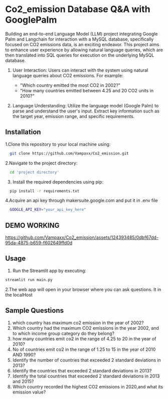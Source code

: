 # Co2_emission Database Q&A with GooglePalm

Building an end-to-end Language Model (LLM) project integrating Google Palm and Langchain for interaction with a MySQL database, specifically focused on CO2 emissions data, is an exciting endeavor. This project aims to enhance user experience by allowing natural language queries, which are then translated into SQL queries for execution on the underlying MySQL database.

1. User Interaction:
Users can interact with the system using natural language queries about CO2 emissions. For example:

    - "Which country emitted the most CO2 in 2002?"
    - "How many countries emitted between 4.25 and 20 CO2 units in 2010?"

2. Language Understanding:
Utilize the language model (Google Palm) to parse and understand the user's input. Extract key information such as the target year, emission range, and specific requirements.


## Installation

1.Clone this repository to your local machine using:

```bash
  git clone https://github.com/Vampaxx/Co2_emission.git
```
2.Navigate to the project directory:

```bash
  cd 'project directory'
```
3. Install the required dependencies using pip:

```bash
  pip install -r requirements.txt
```
4.Acquire an api key through makersuite.google.com and put it in .env file

```bash
  GOOGLE_API_KEY="your_api_key_here"
```
## DEMO WORKING


https://github.com/Vampaxx/Co2_emission/assets/124393485/0dbf67dd-95da-4875-b659-f602649ffd0d


## Usage

1. Run the Streamlit app by executing:
```bash
streamlit run main.py

```

2.The web app will open in your browser where you can ask questions. It in the localHost

## Sample Questions
1. which country has maximum co2 emission in the year of 2002?
2. Which country had the maximum CO2 emissions in the year 2002, and to which income group category do they belong?
3. how many countries emit co2 in the range of 4.25 to 20 in the year of 2010?
4. No of countries emit co2 in the range of 1.25 to 15 in the year of 2010 AND 1990?
5. Identify the number of countries that exceeded 2 standard deviations in 2013?
6. Identify the countries that exceeded 2 standard deviations in 2013?
7. Identify the total countries that exceeded 2 standard deviations in 2013 and 2015?
8. Which country recorded the highest CO2 emissions in 2020,and what its emission value?
